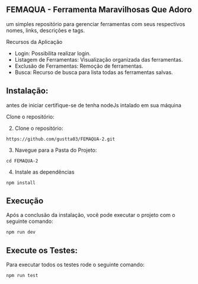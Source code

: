 ## FEMAQUA - Ferramenta Maravilhosas Que Adoro

um simples repositório para gerenciar ferramentas com seus respectivos nomes, links, descrições e tags.

Recursos da Aplicação

- Login: Possibilita realizar login.
- Listagem de Ferramentas: Visualização organizada das ferramentas.
- Exclusão de Ferramentas: Remoção de ferramentas.
- Busca: Recurso de busca para lista todas as ferramentas salvas.

## Instalação:
antes de iniciar certifique-se de tenha nodeJs intalado em sua máquina

Clone o repositório:

2. Clone o repositório:
```
https://github.com/gustta03/FEMAQUA-2.git
```
3. Navegue para a Pasta do Projeto:
```
cd FEMAQUA-2
```
4. Instale as dependências
```
npm install
```

## Execução

Após a conclusão da instalação, você pode executar o projeto com o seguinte comando:

```
npm run dev
```

## Execute os Testes:

Para executar todos os testes rode o seguinte comando:

```
npm run test
```